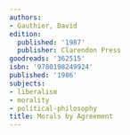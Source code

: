 ```yaml
---
authors:
- Gauthier, David
edition:
  published: '1987'
  publisher: Clarendon Press
goodreads: '362515'
isbn: '9780198249924'
published: '1986'
subjects:
- liberalism
- morality
- political-philosophy
title: Morals by Agreement
---
```


